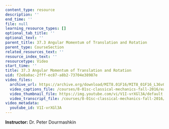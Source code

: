 ```yaml
---
content_type: resource
description: ''
end_time: ''
file: null
learning_resource_types: []
optional_tab_title: ''
optional_text: ''
parent_title: 37.3 Angular Momentum of Translation and Rotation
parent_type: CourseSection
related_resources_text: ''
resource_index_text: ''
resourcetype: Video
start_time: ''
title: 37.3 Angular Momentum of Translation and Rotation
uid: f2e8a0ac-2fff-ec87-a8b2-73704e38987e
video_files:
  archive_url: https://archive.org/download/MIT8.01F16/MIT8_01F16_L36v01_360p.mp4
  video_captions_file: /courses/8-01sc-classical-mechanics-fall-2016/eaaa3e9a01735f459410f88cd20424ab_V1I-vrXGl3A.vtt
  video_thumbnail_file: https://img.youtube.com/vi/V1I-vrXGl3A/default.jpg
  video_transcript_file: /courses/8-01sc-classical-mechanics-fall-2016/e980e02d242a2e677bc99c1c19b5782d_V1I-vrXGl3A.pdf
video_metadata:
  youtube_id: V1I-vrXGl3A
---
```


**Instructor:** Dr. Peter Dourmashkin
